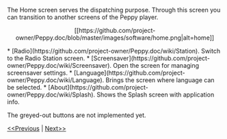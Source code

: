 The Home screen serves the dispatching purpose. Through this screen you can transition to another screens of the Peppy player.
<p align="center">
[[https://github.com/project-owner/Peppy.doc/blob/master/images/software/home.png|alt=home]]
</p>
* [Radio](https://github.com/project-owner/Peppy.doc/wiki/Station). Switch to the Radio Station screen.
* [Screensaver](https://github.com/project-owner/Peppy.doc/wiki/Screensaver). Open the screen for managing screensaver settings.
* [Language](https://github.com/project-owner/Peppy.doc/wiki/Language). Brings the screen where language can be selected.
* [About](https://github.com/project-owner/Peppy.doc/wiki/Splash). Shows the Splash screen with application info.

The greyed-out buttons are not implemented yet.

[<<Previous](https://github.com/project-owner/Peppy.doc/wiki/Splash) | [Next>>](https://github.com/project-owner/Peppy.doc/wiki/Station)